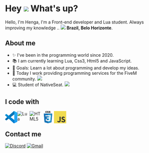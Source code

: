 <h1> Hey <img src="https://media.giphy.com/avatars/ucfcyber/rT7KnJJ811Cr.gif" width="50" /> What's up?</h1>


<p> Hello, I'm Henga, I'm a Front-end developer and Lua student. Always improving my knowledge .. <img src="https://media.giphy.com/avatars/ucfcyber/rT7KnJJ811Cr.gif" width="13" /> <b>Brazil, Belo Horizonte</b>.
<p>

## About me

- ✨ I've been in the programming world since 2020.
- 📚 I am currently learning Lua, Css3, Html5 and JavaScript.
- 🎯 Goals: Learn a lot about programming and develop my ideas.
- 🎲 Today I work providing programming services for the FiveM community.  <img src="https://media3.giphy.com/media/vKCuUN5LxiDKMjemk9/giphy.gif" width="13" /> 
- 💻 Student of NativeSeat.  <img src="https://media.giphy.com/avatars/ucfcyber/rT7KnJJ811Cr.gif" width="13" /> 

## I code with

<img align="left" title="Visual Studio Code" alt="Visual Studio Code" width="40px" src="https://raw.githubusercontent.com/github/explore/80688e429a7d4ef2fca1e82350fe8e3517d3494d/topics/visual-studio-code/visual-studio-code.png" />

<img align="left" title="Lua" alt="Lua" width="40px" src="https://upload.wikimedia.org/wikipedia/commons/thumb/c/cf/Lua-Logo.svg/1200px-Lua-Logo.svg.png" />

<img align="left" title="HTML5" alt="HTML5" width="40px" src="https://www.google.com/url?sa=i&url=https%3A%2F%2Fwww.gratispng.com%2Fbaixar%2Fhtml.html&psig=AOvVaw3ZsJbNXrd5xFTdqhoyyMSV&ust=1628071107834000&source=images&cd=vfe&ved=0CAoQjRxqFwoTCNjJj9TLlPICFQAAAAAdAAAAABAD" />

<img align="left" title="CSS3" alt="CSS3" width="40px" src="https://raw.githubusercontent.com/github/explore/80688e429a7d4ef2fca1e82350fe8e3517d3494d/topics/css/css.png" />

<img align="left" title="Javascript" alt="Javascript" width="40px" src="https://raw.githubusercontent.com/github/explore/80688e429a7d4ef2fca1e82350fe8e3517d3494d/topics/javascript/javascript.png" />




<br />
<br />

<h2>Contact me </h2>

<p><a href="https://discord.gg/ENev5DuBbF" target="_blank"><img alt="Discord" src="https://img.shields.io/badge/Discord-%230077B5.svg?&style=for-the-badge&logo=discord&logoColor=white" /></a>
<a href="mailto:hengafn@gmail.com" target="_blank"><img alt="Gmail" src="https://img.shields.io/badge/Email-%230077B5.svg?&style=for-the-badge&logo=microsoft-outlook&logoColor=white" /></a>
</p>
